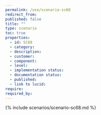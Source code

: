```yaml
---
permalink: /use/scenario-sc68
redirect_from: 
published: false
title: ""
type: scenario
toc: true
properties:
  - id: SC68
  - category:
  - description:
  - customer:
  - component:
  - level:
  - implementation status:
  - documentation status:
  - published:
  - link to lucid:
require:
required_by:
---
```


{% include scenarios/scenario-sc68.md %}
